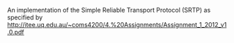 An implementation of the Simple Reliable Transport Protocol (SRTP) as specified by
http://itee.uq.edu.au/~coms4200/4.%20Assignments/Assignment_1_2012_v1.0.pdf
